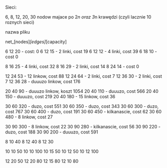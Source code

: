 Sieci:

6, 8, 12, 20, 30 nodow majace po 2*n oraz 3*n krawędzi (czyli lacznie 10 roznych sieci)

nazwa pliku

net_[nodes]_[edges]_[capacity]

6 12 20 - cost: 0
6 12 15 - 2 linki, cost 19
6 12 12 - 4 linki, cost 39
6 18 10 - cost 0

8 16 25 - 4 linki, cost 32
8 16 29 - 2 linki, cost 14
8 24 14 - cost 0

12 24 53 - 12 linkow, cost 88
12 24 64 - 2 linki, cost 7
12 36 30 - 2 linki, cost 7
12 36 28 - duuuzo linkow, cost 176

20 40 90 - duuuzo linkow, koszt 1054
20 40 110 - duuuzo, cost 566
20 40 150 - duuuzo, cost 219
20 40 180 - 15 linkow, cost 36

30 60 320 - duzo, cost 551
30 60 350 - duzo, cost 343
30 60 300 - duzo, cost 767
30 60 400 - duzo, cost 191
30 60 450 - kilkanascie, cost 62
30 60 480 - 8 linkow, cost 27

30 90 300 - 8 linkow, cost 22
30 90 280 - kilkanascie, cost 56
30 90 220 - duzo, cost 188
30 90 200 - duuuzo, cost 591


8 10 40
8 12 40
8 12 30

10 10 50
10 10 100
10 15 50
10 12 50
10 12 100

12 20 50
12 20 80
12 15 80
12 10 80

